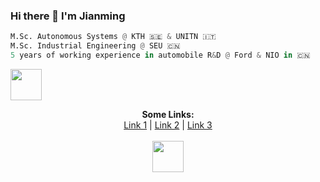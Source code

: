 ### Hi there 👋   I'm Jianming

```python
M.Sc. Autonomous Systems @ KTH 🇸🇪 & UNITN 🇮🇹
M.Sc. Industrial Engineering @ SEU 🇨🇳
5 years of working experience in automobile R&D @ Ford & NIO in 🇨🇳
```

[<img src="https://user-images.githubusercontent.com/62132206/142752820-2e2e63a9-b8f2-4c72-bafb-0bc16c802190.png" width="50">](https://jianminghan.nicepage.io/)

<p align="center">
  <b>Some Links:</b><br>
  <a href="#">Link 1</a> |
  <a href="#">Link 2</a> |
  <a href="#">Link 3</a>
  <br><br>
  <img src="https://user-images.githubusercontent.com/62132206/142752820-2e2e63a9-b8f2-4c72-bafb-0bc16c802190.png" width="50">
</p>

<!--
**jhan15/jhan15** is a ✨ _special_ ✨ repository because its `README.md` (this file) appears on your GitHub profile.

Here are some ideas to get you started:

- 🔭 I’m currently working on ...
- 🌱 I’m currently learning ...
- 👯 I’m looking to collaborate on ...
- 🤔 I’m looking for help with ...
- 💬 Ask me about ...
- 📫 How to reach me: ...
- 😄 Pronouns: ...
- ⚡ Fun fact: ...

<p align="center">
  <b>Some Links:</b><br>
  <a href="#">Link 1</a> |
  <a href="#">Link 2</a> |
  <a href="#">Link 3</a>
  <br><br>
  <img src="http://s.4cdn.org/image/title/105.gif">
</p>
-->
